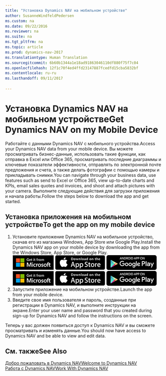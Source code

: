 ```yaml
---
title: "Установка Dynamics NAV на мобильном устройстве"
author: SusanneWindfeldPedersen
ms.custom: na
ms.date: 09/22/2016
ms.reviewer: na
ms.suite: na
ms.tgt_pltfrm: na
ms.topic: article
ms.prod: dynamics-nav-2017
ms.translationtype: Human Translation
ms.sourcegitcommit: 6b60b1344a1e18ad91863046110df880f75f7c04
ms.openlocfilehash: 12f1c70f4ed4ffd23147887fcedfd15cba5832bf
ms.contentlocale: ru-ru
ms.lasthandoff: 09/11/2017

---
```


# <a name="get-dynamics-nav-on-my-mobile-device"></a><span data-ttu-id="76ac9-102">Установка Dynamics NAV на мобильном устройстве</span><span class="sxs-lookup"><span data-stu-id="76ac9-102">Get Dynamics NAV on my Mobile Device</span></span>
<span data-ttu-id="76ac9-103">Работайте с данными Dynamics NAV с мобильного устройства.</span><span class="sxs-lookup"><span data-stu-id="76ac9-103">Access your Dynamics NAV data from your mobile device.</span></span> <span data-ttu-id="76ac9-104">Вы можете просматривать бизнес-данные, использовать такие функции, как отправка в Excel или Office 365, просматривать последние диаграммы и ключевые показатели эффективности, отправлять по электронной почте предложения и счета, а также делать фотографии с помощью камеры и прикладывать снимки.</span><span class="sxs-lookup"><span data-stu-id="76ac9-104">You can navigate through your business data, use features such as send to Excel or Office 365, view up-to-date charts and KPIs, email sales quotes and invoices, and shoot and attach pictures with your camera.</span></span> <span data-ttu-id="76ac9-105">Выполните следующие действия для загрузки приложения и начала работы.</span><span class="sxs-lookup"><span data-stu-id="76ac9-105">Follow the steps below to download the app and get started.</span></span>

## <a name="to-get-the-app-on-my-mobile-device"></a><span data-ttu-id="76ac9-106">Установка приложения на мобильном устройстве</span><span class="sxs-lookup"><span data-stu-id="76ac9-106">To get the app on my mobile device</span></span>
1. <span data-ttu-id="76ac9-107">Установите приложение Dynamics NAV на мобильное устройство, скачав его из магазина Windows, App Store или Google Play.</span><span class="sxs-lookup"><span data-stu-id="76ac9-107">Install the Dynamics NAV app on your mobile device by downloading the app from the Windows Store, App Store, or Google Play.</span></span>  
<span data-ttu-id="76ac9-108">[![Магазин Windows](./media/install-mobile-app/windowsstore.png)](http://go.microsoft.com/fwlink/?LinkId=734848)
[![App Store](./media/install-mobile-app/appstore.png)](http://go.microsoft.com/fwlink/?LinkId=734847) [![Google Play](./media/install-mobile-app/googleplay.png)](http://go.microsoft.com/fwlink/?LinkId=734849)</span><span class="sxs-lookup"><span data-stu-id="76ac9-108">[![Windows Store](./media/install-mobile-app/windowsstore.png)](http://go.microsoft.com/fwlink/?LinkId=734848)
[![App Store](./media/install-mobile-app/appstore.png)](http://go.microsoft.com/fwlink/?LinkId=734847) [![Google Play](./media/install-mobile-app/googleplay.png)](http://go.microsoft.com/fwlink/?LinkId=734849)</span></span>  
2. <span data-ttu-id="76ac9-109">Запустите приложение на мобильном устройстве.</span><span class="sxs-lookup"><span data-stu-id="76ac9-109">Launch the app from your mobile device.</span></span>
3. <span data-ttu-id="76ac9-110">Введите свое имя пользователя и пароль, созданные при регистрации в Dynamics NAV, и выполните инструкции на экране.</span><span class="sxs-lookup"><span data-stu-id="76ac9-110">Enter your user name and password that you created during sign-up for Dynamics NAV and follow the instructions on the screen.</span></span>

<span data-ttu-id="76ac9-111">Теперь у вас должен появиться доступ к Dynamics NAV и вы сможете просматривать и изменять данные.</span><span class="sxs-lookup"><span data-stu-id="76ac9-111">You should now have access to Dynamics NAV and be able to view and edit data.</span></span>

## <a name="see-also"></a><span data-ttu-id="76ac9-112">См. также</span><span class="sxs-lookup"><span data-stu-id="76ac9-112">See Also</span></span>
[<span data-ttu-id="76ac9-113">Добро пожаловать в Dynamics NAV</span><span class="sxs-lookup"><span data-stu-id="76ac9-113">Welcome to Dynamics NAV</span></span>](across-get-started.md)  
[<span data-ttu-id="76ac9-114">Работа с Dynamics NAV</span><span class="sxs-lookup"><span data-stu-id="76ac9-114">Work With Dynamics NAV</span></span>](ui-work-product.md)  

